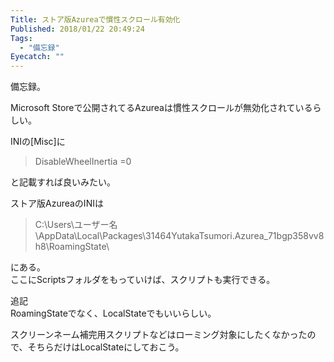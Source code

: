 ```yaml
---
Title: ストア版Azureaで慣性スクロール有効化
Published: 2018/01/22 20:49:24
Tags:
  - "備忘録"
Eyecatch: ""
---
```

備忘録。  

Microsoft Storeで公開されてるAzureaは慣性スクロールが無効化されているらしい。  

<?# Twitter 955401192619700224 /?>


<?# Twitter 955401299293433856 /?>




INIの[Misc]に
> DisableWheelInertia =0  

と記載すれば良いみたい。  

<?# OEmbed "http://azurea.info/ja/wiki/index.php?INI%E8%A9%B3%E8%A7%A3" /?>

ストア版AzureaのINIは
>C:\Users\ユーザー名\AppData\Local\Packages\31464YutakaTsumori.Azurea_71bgp358vv8h8\RoamingState\  

にある。  
ここにScriptsフォルダをもっていけば、スクリプトも実行できる。  

追記  
RoamingStateでなく、LocalStateでもいいらしい。  

<?# Twitter 955407390114893824 /?>

スクリーンネーム補完用スクリプトなどはローミング対象にしたくなかったので、そちらだけはLocalStateにしておこう。  

<?# Twitter 955407999152963584 /?>

<?# OEmbed "https://www.microsoft.com/ja-jp/store/p/azurea/9n3b6xb248p1" /?>

